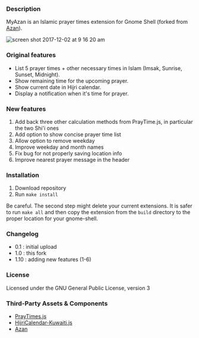 ### Description

MyAzan is an Islamic prayer times extension for Gnome Shell (forked from [Azan](https://github.com/fahrinh/azan-gnome-shell-extension)).

![screen shot 2017-12-02 at 9 16 20 am](https://user-images.githubusercontent.com/55460/33510682-88954874-d741-11e7-99f7-c063aca0ff4c.png)

### Original features

- List 5 prayer times + other necessary times in Islam (Imsak, Sunrise, Sunset, Midnight).
- Show remaining time for the upcoming prayer.
- Show current date in Hijri calendar.
- Display a notification when it's time for prayer.

### New features

1. Add back three other calculation methods from PrayTime.js, in particular the two Shi'i ones
2. Add option to show concise prayer time list
3. Allow option to remove weekday
4. Improve weekday and month names
5. Fix bug for not properly saving location info
6. Improve nearest prayer message in the header

### Installation

1. Download repository
2. Run `make install`

Be careful.  The second step might delete your current extensions.  It is safer to run `make all` and then copy the extension from the `build` directory to the proper location for your gnome-shell.


### Changelog

- 0.1 : initial upload
- 1.0 : this fork
- 1.10 : adding new features (1-6)

### License

Licensed under the GNU General Public License, version 3

### Third-Party Assets & Components

- [PrayTimes.js](http://praytimes.org/manual/)
- [HijriCalendar-Kuwaiti.js](http://www.al-habib.info/islamic-calendar/hijricalendar-kuwaiti.js)
- [Azan](https://github.com/fahrinh/azan-gnome-shell-extension)
